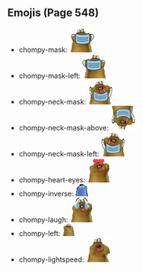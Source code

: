 
## Emojis (Page 548)

* chompy-mask: ![chompy-mask](output/chompy-mask.gif)
* chompy-mask-left: ![chompy-mask-left](output/chompy-mask-left.gif)
* chompy-neck-mask: ![chompy-neck-mask](output/chompy-neck-mask.gif)
* chompy-neck-mask-above: ![chompy-neck-mask-above](output/chompy-neck-mask-above.gif)
* chompy-neck-mask-left: ![chompy-neck-mask-left](output/chompy-neck-mask-left.gif)
* chompy-heart-eyes: ![chompy-heart-eyes](output/chompy-heart-eyes.gif)
* chompy-inverse: ![chompy-inverse](output/chompy-inverse.gif)
* chompy-laugh: ![chompy-laugh](output/chompy-laugh.gif)
* chompy-left: ![chompy-left](output/chompy-left.gif)
* chompy-lightspeed: ![chompy-lightspeed](output/chompy-lightspeed.gif)
